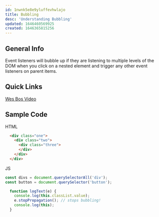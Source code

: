 ```yaml
---
id: 1nwnk5e8e9yluffevhwlajo
title: Bubbling
desc: 'Understanding Bubbling'
updated: 1646460569925
created: 1646365815256
---
```

## General Info

Event listeners will bubble up if they are listening to multiple levels of the DOM when you click on a nested element and trigger any other event listeners on parent items.

## Quick Links

[Wes Bos Video](https://www.youtube.com/watch?v=F1anRyL37lE)

## Sample Code

HTML

```html
  <div class="one">
    <div class="two">
      <div class="three">
      </div>
    </div>
  </div>
```

JS

```Javascript
const divs = document.querySelectorAll('div');
const button = document.querySelector('button');

  function logText(e) {
    console.log(this.classList.value);
    e.stopPropagation(); // stops bubbling!
    console.log(this);
  }
```
